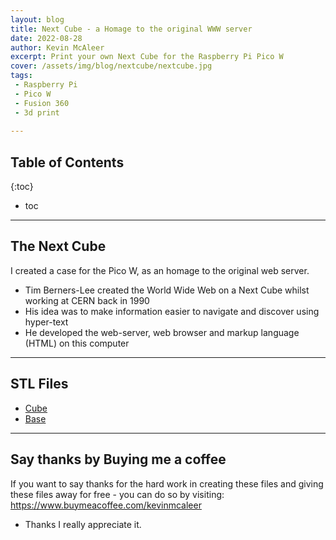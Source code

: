 ```yaml
---
layout: blog
title: Next Cube - a Homage to the original WWW server
date: 2022-08-28
author: Kevin McAleer
excerpt: Print your own Next Cube for the Raspberry Pi Pico W
cover: /assets/img/blog/nextcube/nextcube.jpg
tags:
 - Raspberry Pi
 - Pico W
 - Fusion 360
 - 3d print
 
---
```


## Table of Contents

{:toc}
* toc

---

## The Next Cube

I created a case for the Pico W, as an homage to the original web server.

* Tim Berners-Lee created the World Wide Web on a Next Cube whilst working at CERN back in 1990
* His idea was to make information easier to navigate and discover using hyper-text
* He developed the web-server, web browser and markup language (HTML) on this computer

---

## STL Files

* [Cube](/assets/stl/nextcube/cube.stl)
* [Base](/assets/stl/nextcube/base.stl)

---

## Say thanks by Buying me a coffee
If you want to say thanks for the hard work in creating these files and giving these files away for free - you can do so by visiting:
<https://www.buymeacoffee.com/kevinmcaleer> 

- Thanks I really appreciate it.